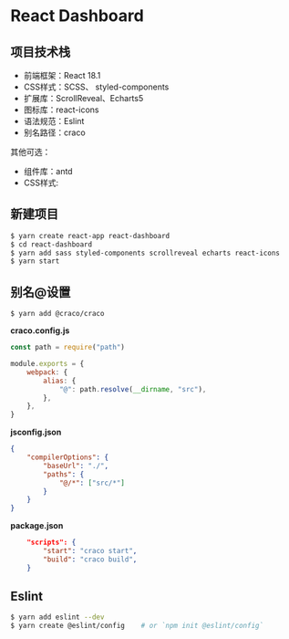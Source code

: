 # React Dashboard

## 项目技术栈

- 前端框架：React 18.1
- CSS样式：SCSS、 styled-components
- 扩展库：ScrollReveal、Echarts5
- 图标库：react-icons
- 语法规范：Eslint
- 别名路径：craco


其他可选：
- 组件库：antd
- CSS样式: 

## 新建项目

```sh
$ yarn create react-app react-dashboard
$ cd react-dashboard
$ yarn add sass styled-components scrollreveal echarts react-icons
$ yarn start
```

## 别名@设置

```
$ yarn add @craco/craco
```

**craco.config.js**

```js
const path = require("path")

module.exports = {
	webpack: {
		alias: {
			"@": path.resolve(__dirname, "src"),
		},
	},
}
```

**jsconfig.json**

```json
{
	"compilerOptions": {
		"baseUrl": "./",
		"paths": {
			"@/*": ["src/*"]
		}
	}
}
```

**package.json**

```json
	"scripts": {
		"start": "craco start",
		"build": "craco build",
    }
```


## Eslint

```bash
$ yarn add eslint --dev
$ yarn create @eslint/config 	# or `npm init @eslint/config`
```